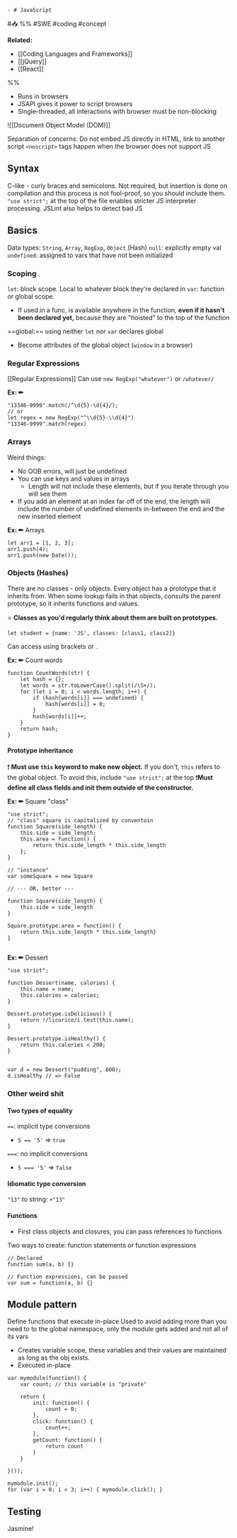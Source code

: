 	- # JavaScript
#📥 
%%
#SWE 
#coding
#concept

**Related:**
-  [[Coding Languages and Frameworks]]
-  [[jQuery]]
- [[React]]

%%

- Runs in browsers
- JSAPI gives it power to script browsers 
- Single-threaded, all interactions with browser must be non-blocking

![[Document Object Model (DOM)]]

Separation of concerns: Do not embed JS directly in HTML, link to another script 
`<noscript>` tags happen when the browser does not support JS


## Syntax
C-like - curly braces and semicolons. Not required, but insertion is done on compilation and this process is not fool-proof, so you should include them. 
`"use strict";` at the top of the file enables stricter JS interpreter processing.
JSLint also helps to detect bad JS

## Basics 
Data types: `String`, `Array`, `RegExp`, `Object` (Hash)
`null`: explicitly empty val
`undefined`: assigned to vars that have not been initialized

### Scoping
`let`: block scope. Local to whatever block they're declared in
`var`: function or global scope. 
- If used in a func, is available anywhere in the function, **even if it hasn't been declared yet,** because they are "hoisted" to the top of the function

==global:== using neither `let` nor `var` declares global
- Become attributes of the global object (`window` in a browser)

### Regular Expressions
[[Regular Expressions]]
Can use `new RegExp("whatever")` or `/whatever/`

**Ex: ✏**  
```Js
"13346-9999".match(/^\d{5}-\d{4}/);
// or
let regex = new RegExp("^\\d{5}-\\d{4}")
"13346-9999".match(regex)

```

### Arrays
Weird things:
- No OOB errors, will just be undefined
- You can use keys and values in arrays
	- Length will not include these elements, but if you iterate through you will see them
- If you add an element at an index far off of the end, the length will include the number of undefined elements in-between the end and the new inserted element 

**Ex: ✏**  Arrays
```JS
let arr1 = [1, 2, 3];
arr1.push(4);
arr1.push(new Date());
```

### Objects (Hashes)
There are no classes - only objects. Every object has a prototype that it inherits from. When some lookup fails in that objects, consults the parent prototype, so it inherits functions and values. 

⭐ **Classes as you'd regularly think about them are built on prototypes.**

```JS
let student = {name: 'JS', classes: [class1, class2]}
```

Can access using brackets or `.`

**Ex: ✏**  Count words
```JS
function CountWords(str) {
	let hash = {};
	let words = str.toLowerCase().split(/\S+/);
	for (let i = 0; i < words.length; i++) {
		if (hash[words[i]] === undefined) {
			hash[words[i]] = 0;
		}
		hash[words[i]]++;
	}
	return hash;
}
```

#### Prototype inheritance
❗ **Must use `this` keyword to make new object.** If you don't, `this` refers to the global object. To avoid this, include `"use strict";` at the top 
❗**Must define all class  fields and init them outside of the constructor.**

**Ex: ✏**  Square "class"
```JS
"use strict";
// "class" square is capitalized by conventoin
function Square(side_length) {
	this.side = side_length;
	this.area = function() {
		return this.side_length * this.side_length
	};
}

// "instance"
var someSquare = new Square

// --- OR, better ---

function Square(side_length) {
	this.side = side_length
}

Square.prototype.area = function() {
	return this.side_length * this.side_length}
}


```

**Ex: ✏**  Dessert
```JS
"use strict";

function Dessert(name, calories) {
	this.name = name;
	this.calories = calories;
}

Dessert.prototype.isDelicious() {
	return !/licorice/i.test(this.name);
}

Dessert.prototype.isHealthy() {
	return this.calories < 200;
}


var d = new Dessert("pudding", 600);
d.isHealthy // => False
```


### Other weird shit
#### Two types of equality

`==`: implicit type conversions
-  `5 == '5'` => `true`

`===`: no implicit conversions
- `5 === '5'` => `false`

#### Idiomatic type conversion
`"13"` to string: `+"13"`

#### Functions
- First class objects and closures, you can pass references to functions

Two ways to create: function statements or function expressions

```JS
// Declared
function sum(a, b) {}

// Function expressions, can be passed
var sum = function(a, b) {}
```

## Module pattern
Define functions that execute in-place
Used to avoid adding more than you need to to the global namespace, only the module gets added and not all of its vars
- Creates variable scope, these variables and their values are maintained as long as the obj exists. 
- Executed in-place

```JS
var mymodule(function() {
	var count; // this variable is "private"
	
	return {
		init: function() {
			count = 0;
		},
		click: function() {
			count++;
		},
		getCount: function() {
			return count
		}
	}
	
}());

mymodule.init();
for (var i = 0; i < 3; i++) { mymodule.click(); }

```

## Testing
Jasmine!